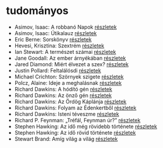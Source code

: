 # tudományos

- Asimov, Isaac: A robbanó Napok [részletek](_details/%7Bopf.creator%7D.md#id_1188)
- Asimov, Isaac: Útikalauz [részletek](_details/%7Bopf.creator%7D.md#id_1171)
- Eric Berne: Sorskönyv [részletek](_details/%7Bopf.creator%7D.md#id_292)
- Hevesi, Krisztina: Szextrém [részletek](_details/%7Bopf.creator%7D.md#id_986)
- Ian Stewart: A természet számai [részletek](_details/%7Bopf.creator%7D.md#id_781)
- Jane Goodall: Az ember árnyékában [részletek](_details/%7Bopf.creator%7D.md#id_402)
- Jared Diamond: Miért élvezet a szex? [részletek](_details/%7Bopf.creator%7D.md#id_908)
- Justin Pollard: Feltalálósdi [részletek](_details/%7Bopf.creator%7D.md#id_1008)
- Michael Crichton: Szörnyek szigete [részletek](_details/%7Bopf.creator%7D.md#id_760)
- Polcz, Alaine: Ideje a meghalásnak [részletek](_details/%7Bopf.creator%7D.md#id_1440)
- Richard Dawkins: A hódító gén [részletek](_details/%7Bopf.creator%7D.md#id_359)
- Richard Dawkins: Az önző gén [részletek](_details/%7Bopf.creator%7D.md#id_360)
- Richard Dawkins: Az Ördög Káplánja [részletek](_details/%7Bopf.creator%7D.md#id_361)
- Richard Dawkins: Folyam az Édenkertből [részletek](_details/%7Bopf.creator%7D.md#id_362)
- Richard Dawkins: Isteni téveszme [részletek](_details/%7Bopf.creator%7D.md#id_363)
- Richard P. Feynman: „Tréfál, Feynman úr?” [részletek](_details/%7Bopf.creator%7D.md#id_820)
- Stephen Hawking: Az idő még rövidebb története [részletek](_details/%7Bopf.creator%7D.md#id_390)
- Stephen Hawking: Az idő rövid története [részletek](_details/%7Bopf.creator%7D.md#id_1166)
- Stewart Brand: Amíg világ a világ [részletek](_details/%7Bopf.creator%7D.md#id_1217)